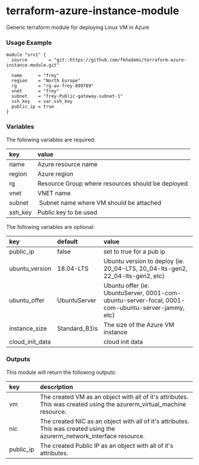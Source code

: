 # terraform-azure-instance-module
Generic terraform module for deploying Linux VM in Azure

### Usage Example
```
module "srv1" {
  source        = "git::https://github.com/fkhademi/terraform-azure-instance-module.git"

  name      = "frey"
  region    = "North Europe"
  rg        = "rg-av-frey-899789"
  vnet      = "frey"
  subnet    = "frey-Public-gateway-subnet-1"
  ssh_key   = var.ssh_key
  public_ip = true
}

```

### Variables
The following variables are required:

key | value
:--- | :---
name | Azure resource name
region | Azure region
rg | Resource Group where resources should be deployed
vnet | VNET name
subnet | Subnet name where VM should be attached
ssh_key | Public key to be used

The following variables are optional:

key | default | value 
:---|:---|:---
public_ip | false | set to true for a pub ip
ubuntu_version | 18.04-LTS | Ubuntu version to deploy (ie. 20_04-LTS, 20_04-lts-gen2, 22_04-lts-gen2, etc)
ubuntu_offer | UbuntuServer | Ubuntu offer (ie. UbuntuServer, 0001-com-ubuntu-server-focal, 0001-com-ubuntu-server-jammy, etc)
instance_size | Standard_B1ls | The size of the Azure VM instance
cloud_init_data | | cloud init data

### Outputs
This module will return the following outputs:

key | description
:---|:---
vm | The created VM as an object with all of it's attributes. This was created using the azurerm_virtual_machine resource.
nic | The created NIC as an object with all of it's attributes. This was created using the azurerm_network_interface resource.
public_ip | The created Public IP as an object with all of it's attributes.
